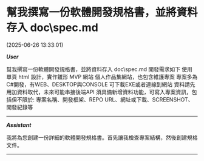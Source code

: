 <!-- Generated by SpecStory -->

# 幫我撰寫一份軟體開發規格書，並將資料存入 doc\spec.md (2025-06-26 13:33:01)

_**User**_

幫我撰寫一份軟體開發規格書，並將資料存入 doc\spec.md
開發需求如下
使用單頁 html 設計，實作雛形 MVP 網站
個人作品集網站，也包含維護專案
專案多為C#開發，有WEB、DESKTOP與CONSOLE
可下載EXE或者連線到網站
資料請先用加資料取代，未來可能串接後端API
須具備新增資料功能，可寫入專案資訊，包括但不限於: 專案名稱、開發框架、REPO URL、網址或下載、SCREENSHOT、開發紀錄等

---

_**Assistant**_

我將為您創建一份詳細的軟體開發規格書。首先讓我檢查專案結構，然後創建規格文件。 

---

